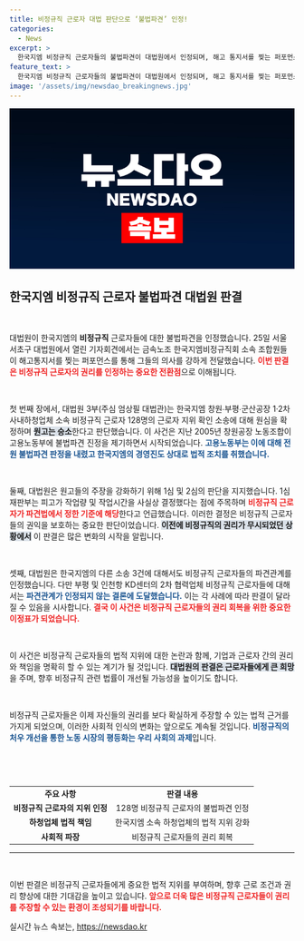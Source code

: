 ```yaml
---
title: 비정규직 근로자 대법 판단으로 ‘불법파견’ 인정!
categories:
  - News
excerpt: >
  한국지엠 비정규직 근로자들의 불법파견이 대법원에서 인정되며, 해고 통지서를 찢는 퍼포먼스가 벌어졌다. 이들이 수년간 이어온 법적 싸움이 승리로 마무리되면서 노동권 보호의 전환점을 맞이했다.
feature_text: >
  한국지엠 비정규직 근로자들의 불법파견이 대법원에서 인정되며, 해고 통지서를 찢는 퍼포먼스가 벌어졌다. 이들이 수년간 이어온 법적 싸움이 승리로 마무리되면서 노동권 보호의 전환점을 맞이했다.
image: '/assets/img/newsdao_breakingnews.jpg'
---
```


<p><img src="/assets/img/newsdao_breakingnews.jpg" alt="ranknews 속보" /></p>

<h2 data-ke-size="size26">한국지엠 비정규직 근로자 불법파견 대법원 판결</h2>

<p data-ke-size="size16">&nbsp;</p>

<p>대법원이 한국지엠의 <b>비정규직</b> 근로자들에 대한 불법파견을 인정했습니다. 25일 서울 서초구 대법원에서 열린 기자회견에서는 금속노조 한국지엠비정규직회 소속 조합원들이 해고통지서를 찢는 퍼포먼스를 통해 그들의 의사를 강하게 전달했습니다. <b><span style="color: #ee2323;">이번 판결은 비정규직 근로자의 권리를 인정하는 중요한 전환점</span></b>으로 이해됩니다.</p>

<p data-ke-size="size16">&nbsp;</p>

<p>첫 번째 장에서, 대법원 3부(주심 엄상필 대법관)는 한국지엠 창원∙부평∙군산공장 1·2차 사내하청업체 소속 비정규직 근로자 128명의 근로자 지위 확인 소송에 대해 원심을 확정하며 <b><span style="background-color: #21538527;">원고는 승소</span></b>한다고 판단했습니다. 이 사건은 지난 2005년 창원공장 노동조합이 고용노동부에 불법파견 진정을 제기하면서 시작되었습니다. <b><span style="color: #1a5490;">고용노동부는 이에 대해 전원 불법파견 판정을 내렸고 한국지엠의 경영진도 상대로 법적 조치를 취했습니다.</span></b></p>

<p data-ke-size="size16">&nbsp;</p>

<p>둘째, 대법원은 원고들의 주장을 강화하기 위해 1심 및 2심의 판단을 지지했습니다. 1심 재판부는 피고가 작업량 및 작업시간을 사실상 결정했다는 점에 주목하며 <b><span style="color: #ee2323;">비정규직 근로자가 파견법에서 정한 기준에 해당</span></b>한다고 언급했습니다. 이러한 결정은 비정규직 근로자들의 권익을 보호하는 중요한 판단이었습니다. <b><span style="background-color: #21538527;">이전에 비정규직의 권리가 무시되었던 상황에서</span></b> 이 판결은 많은 변화의 시작을 알립니다.</p>

<p data-ke-size="size16">&nbsp;</p>

<p>셋째, 대법원은 한국지엠의 다른 소송 3건에 대해서도 비정규직 근로자들의 파견관계를 인정했습니다. 다만 부평 및 인천항 KD센터의 2차 협력업체 비정규직 근로자들에 대해서는 <b><span style="color: #1a5490;">파견관계가 인정되지 않는 결론에 도달했습니다.</span></b> 이는 각 사례에 따라 판결이 달라질 수 있음을 시사합니다. <b><span style="color: #ee2323;">결국 이 사건은 비정규직 근로자들의 권리 회복을 위한 중요한 이정표가 되었습니다.</span></b></p>

<p data-ke-size="size16">&nbsp;</p>

<p>이 사건은 비정규직 근로자들의 법적 지위에 대한 논란과 함께, 기업과 근로자 간의 권리와 책임을 명확히 할 수 있는 계기가 될 것입니다. <b><span style="background-color: #21538527;">대법원의 판결은 근로자들에게 큰 희망</span></b>을 주며, 향후 비정규직 관련 법률이 개선될 가능성을 높이기도 합니다.</p>

<p data-ke-size="size16">&nbsp;</p>

<p>비정규직 근로자들은 이제 자신들의 권리를 보다 확실하게 주장할 수 있는 법적 근거를 가지게 되었으며, 이러한 사회적 인식의 변화는 앞으로도 계속될 것입니다. <b><span style="color: #1a5490;">비정규직의 처우 개선을 통한 노동 시장의 평등화는 우리 사회의 과제</span></b>입니다.   </p>

<p data-ke-size="size16">&nbsp;</p>

<p><br></p>

<table style="width:100%; border-collapse: collapse;">
<tr>
<td style="text-align: center; height: 17px;"><b>주요 사항</b></td>
<td style="text-align: center; height: 17px;"><b>판결 내용</b></td>
</tr>
<tr>
<td style="text-align: center; height: 17px;"><b>비정규직 근로자의 지위 인정</b></td>
<td style="text-align: center; height: 17px;">128명 비정규직 근로자의 불법파견 인정</td>
</tr>
<tr>
<td style="text-align: center; height: 17px;"><b>하청업체 법적 책임</b></td>
<td style="text-align: center; height: 17px;">한국지엠 소속 하청업체의 법적 지위 강화</td>
</tr>
<tr>
<td style="text-align: center; height: 17px;"><b>사회적 파장</b></td>
<td style="text-align: center; height: 17px;">비정규직 근로자들의 권리 회복</td>
</tr>
</table>

<hr>

<p data-ke-size="size16">&nbsp;</p>

<p>이번 판결은 비정규직 근로자들에게 중요한 법적 지위를 부여하며, 향후 근로 조건과 권리 향상에 대한 기대감을 높이고 있습니다. <b><span style="color: #ee2323;">앞으로 더욱 많은 비정규직 근로자들이 권리를 주장할 수 있는 환경이 조성되기를 바랍니다.</span></b></p>
실시간 뉴스 속보는, <a href="https://newsdao.kr" rel="dofollow">https://newsdao.kr</a>


